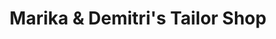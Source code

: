 ---
title: "Marika & Demitri's Tailor Shop"
url: /nashua/marika-and-demitris-tailor-shop/
shop: tailor
---